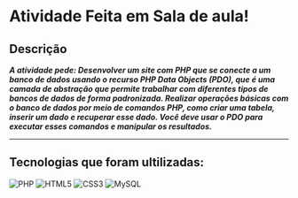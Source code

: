 # Atividade Feita em Sala de aula!

## Descrição
__*A atividade pede:
Desenvolver um site com PHP que se conecte a um banco de dados usando o recurso PHP Data Objects (PDO), que é uma camada de abstração que permite trabalhar com diferentes tipos de bancos de dados de forma padronizada.
Realizar operações básicas com o banco de dados por meio de comandos PHP, como criar uma tabela, inserir um dado e recuperar esse dado. Você deve usar o PDO para executar esses comandos e manipular os resultados.*__

***

## Tecnologias que foram ultilizadas:
![PHP](https://img.shields.io/badge/PHP-777BB4?style=for-the-badge&logo=php&logoColor=white)
![HTML5](https://img.shields.io/badge/HTML5-E34F26?style=for-the-badge&logo=html5&logoColor=white)
![CSS3](https://img.shields.io/badge/CSS3-1572B6?style=for-the-badge&logo=css3&logoColor=white)
![MySQL](https://img.shields.io/badge/MySQL-00000F?style=for-the-badge&logo=mysql&logoColor=white)